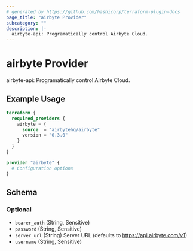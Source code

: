 ```yaml
---
# generated by https://github.com/hashicorp/terraform-plugin-docs
page_title: "airbyte Provider"
subcategory: ""
description: |-
  airbyte-api: Programatically control Airbyte Cloud.
---
```


# airbyte Provider

airbyte-api: Programatically control Airbyte Cloud.

## Example Usage

```terraform
terraform {
  required_providers {
    airbyte = {
      source  = "airbytehq/airbyte"
      version = "0.3.0"
    }
  }
}

provider "airbyte" {
  # Configuration options
}
```

<!-- schema generated by tfplugindocs -->
## Schema

### Optional

- `bearer_auth` (String, Sensitive)
- `password` (String, Sensitive)
- `server_url` (String) Server URL (defaults to https://api.airbyte.com/v1)
- `username` (String, Sensitive)
